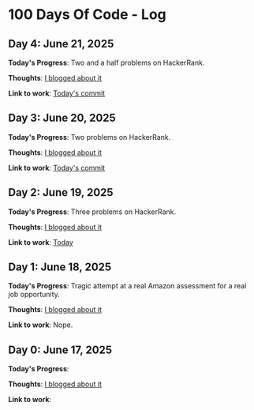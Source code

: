 # 100 Days Of Code - Log

## Day 4: June 21, 2025
**Today's Progress**:
Two and a half problems on HackerRank.

**Thoughts**:
[I blogged about it](https://stephanietech.net/blog/2025/06/21/day-4-100-days-of-code)

**Link to work**:
[Today's commit](https://github.com/SFoskitt/coding-problems/commit/56117374623b8a9a588675913475a005249bd37d)


## Day 3: June 20, 2025
**Today's Progress**:
Two problems on HackerRank.

**Thoughts**:
[I blogged about it](https://stephanietech.net/blog/blog.html)

**Link to work**:
[Today's commit](https://github.com/SFoskitt/coding-problems/commit/1b88c0d07a3ba287114b8b6726c1f65c8f03320c)


## Day 2: June 19, 2025
**Today's Progress**: 
Three problems on HackerRank.

**Thoughts**:
[I blogged about it](https://stephanietech.net/blog/2025/06/19/Day-2-100-days-of-code)

**Link to work**: 
[Today](https://github.com/SFoskitt/coding-problems/commit/7523ea14d9094baf293d9072f3befb13229b629c)


## Day 1: June 18, 2025
**Today's Progress**: 
Tragic attempt at a real Amazon assessment for a real job opportunity.

**Thoughts**:
[I blogged about it](https://stephanietech.net/blog/2025/06/18/Day-1-100-days-of-code)

**Link to work**: 
Nope.


## Day 0: June 17, 2025
**Today's Progress**: 

**Thoughts**:
[I blogged about it](https://stephanietech.net/blog/2025/06/17/Day-0-100-days-of-code)

**Link to work**: 

